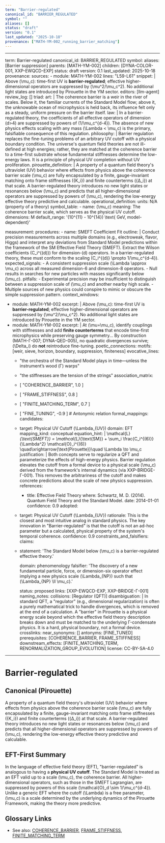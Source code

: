 ```yaml
---
term: "Barrier-regulated"
canonical_id: "BARRIER_REGULATED"
symbol: ""
aliases: []
status: "draft"
version: "0.1"
last_updated: "2025-10-18"
provenance: ["MATH-YM-002_running_barrier_matching"]
---
```


---
term: Barrier-regulated
canonical_id: BARRIER_REGULATED
symbol:
aliases: [Barrier suppression]
parents: [MATH-YM-002]
children: [DYNA-COLOR-001, XXP-EWQCD-EXP]
status: draft
version: 0.1
last_updated: 2025-10-18
provenance:
  sources:
    - module: MATH-YM-002
      lines: "L59-L61"
      snippet: |
        Above (\mu_c): time-first UV is **barrier-regulated**; effective higher-dimensional operators are suppressed by (\mu^2/\mu_c^2). No additional light states are introduced by Pirouette in the YM sector.
  editors: [llm-agent]
  review_log: []
triad:
  art: |
    The coherence barrier is a weir in the river of scales. Below it, the familiar currents of the Standard Model flow; above it, the unknowable ocean of microphysics is held back, its influence felt only as a steady, uniform pressure on the barrier itself.
  law: |
    In a barrier-regulated theory, the coefficients of all effective operators of dimension (d>4) are suppressed by powers of (1/\mu_c^{d-4}). The absence of new physics effects scaling with any mass (\Lambda < \mu_c) is the primary, falsifiable consequence of this regulation.
  philosophy: |
    Barrier regulation replaces the fine-tuning problems of an arbitrary UV cutoff with a physical boundary condition. The universe's quantum field theories are not ill-defined at high energies; rather, they are matched at the coherence barrier to a time-first substrate whose fundamental stiffnesses determine the low-energy laws. It is a principle of physical UV completion without UV proliferation.
pirouette_definition: |
  A property of a quantum field theory's ultraviolet (UV) behavior where effects from physics above the coherence barrier scale (\mu_c) are fully encapsulated by a finite, gauge-invariant matching onto frame stiffnesses ({K_i}) and finite counterterms ({Δ_i}) at that scale. A barrier-regulated theory introduces no new light states or resonances below (\mu_c) and predicts that all higher-dimensional operators are suppressed by powers of (\mu_c), rendering the low-energy effective theory predictive and calculable.
operational_definition:
  units: N/A (property of a theory)
  symbol_table:
    - name: (\mu_c)
      meaning: The coherence barrier scale, which serves as the physical UV cutoff.
      dimensions: M
      default_range: '(10^{11} - 10^{14}) \text{ GeV, model-dependent}'

  measurement:
    procedures:
      - name: SMEFT Coefficient Fit
        outline: |
          Conduct precision measurements across multiple domains (e.g., electroweak, flavor, Higgs) and interpret any deviations from Standard Model predictions within the framework of the SM Effective Field Theory (SMEFT). Extract the Wilson coefficients (C_i^{(d)}) for dimension-(d) operators. In a barrier-regulated theory, these must conform to the scaling (C_i^{(d)} \propto 1/\mu_c^{d-4}).
        expected_signals:
          - A consistent suppression scale (\Lambda \approx \mu_c) across all measured dimension-6 and dimension-8 operators.
          - Null results in searches for new particles with masses significantly below (\mu_c).
        pitfalls:
          - Experimental precision may be insufficient to distinguish between a suppression scale of (\mu_c) and another nearby high scale.
          - Multiple sources of new physics could conspire to mimic or obscure the simple suppression pattern.
context_windows:
  - module: MATH-YM-002
    excerpt: |
      Above (\mu_c): time-first UV is **barrier-regulated**; effective higher-dimensional operators are suppressed by (\mu^2/\mu_c^2). No additional light states are introduced by Pirouette in the YM sector.
  - module: MATH-YM-002
    excerpt: |
      At (\mu=\mu_c), identify couplings with stiffnesses and add **finite counterterms** that encode time-first microphysics while preserving gauge symmetry... By construction (MATH-Γ-007; DYNA-QED-005), no quadratic divergences survive; (\Delta_i) do **not** reintroduce fine-tuning.
poetic_connections:
  motifs: [weir, sieve, horizon, boundary, suppression, finiteness]
  evocative_lines:
    - "the orchestra of the Standard Model plays in time—unless the instrument’s wood (Γ) warps"
    - "the stiffnesses are the tension of the strings"
  association_matrix:
    - [ "COHERENCE_BARRIER", 1.0 ]
    - [ "FRAME_STIFFNESS", 0.8 ]
    - [ "FINITE_MATCHING_TERM", 0.7 ]
    - [ "FINE_TUNING", -0.9 ] # Antonymic relation
formal_mappings:
  candidates:
    - target: Physical UV Cutoff (\Lambda_{UV})
      domain: EFT
      mapping_kind: conceptual
      equation_hint: |
        \mathcal{L}_{\text{SMEFT}} = \mathcal{L}_{\text{SM}} + \sum_i \frac{C_i^{(6)}}{\Lambda^2} \mathcal{O}_i^{(6)} \quad\xrightarrow{\text{Pirouette}}\quad \Lambda \to \mu_c
      justification: |
        Both concepts serve to regularize a QFT and parameterize the effects of high-energy physics. Barrier regulation elevates the cutoff from a formal device to a physical scale (\mu_c) derived from the framework's internal dynamics (via XXP-BRIDGE-Γ-001). This removes the arbitrariness of the cutoff and makes concrete predictions about the scale of new physics suppression.
      references:
        - title: Effective Field Theory
          where: Schwartz, M. D. (2014). Quantum Field Theory and the Standard Model.
          date: 2014-01-01
      confidence: 0.9
  adopted:
    - target: Physical UV Cutoff (\Lambda_{UV})
      rationale: This is the closest and most intuitive analog in standard physics. The key innovation in "Barrier-regulated" is that the cutoff is not an ad-hoc parameter but a calculated, physical property of the system's temporal coherence.
      confidence: 0.9
constraints_and_falsifiers:
  claims:
    - statement: 'The Standard Model below (\mu_c) is a barrier-regulated effective theory.'

      domain: phenomenology
      falsifier: 'The discovery of a new fundamental particle, force, or dimension-six operator effect implying a new physics scale (\Lambda_{NP}) such that (\Lambda_{NP} \ll \mu_c).'

      status: proposed
      links: [XXP-EWQCD-EXP, XXP-BRIDGE-Γ-001]
naming_notes:
  collisions: [Regulator (QFT)]
  disambiguation: |
    In standard QFT, a "regulator" (e.g., dimensional regularization) is often a purely mathematical trick to handle divergences, which is removed at the end of a calculation. A "barrier" in Pirouette is a physical energy scale beyond which the effective field theory description breaks down and must be matched to the underlying Γ-condensate physics. It is a hard, physical boundary, not a formal device.
crosslinks:
  near_synonyms: []
  antonyms: [FINE_TUNED]
  prerequisites: [COHERENCE_BARRIER, FRAME_STIFFNESS]
  downstream_effects: [FINITE_MATCHING_TERM, RENORMALIZATION_GROUP_EVOLUTION]
license: CC-BY-SA-4.0
---

# Barrier-regulated

## Canonical (Pirouette)
A property of a quantum field theory's ultraviolet (UV) behavior where effects from physics above the coherence barrier scale (\mu_c) are fully encapsulated by a finite, gauge-invariant matching onto frame stiffnesses ({K_i}) and finite counterterms ({Δ_i}) at that scale. A barrier-regulated theory introduces no new light states or resonances below (\mu_c) and predicts that all higher-dimensional operators are suppressed by powers of (\mu_c), rendering the low-energy effective theory predictive and calculable.

## EFT-First Summary
In the language of effective field theory (EFT), "barrier-regulated" is analogous to having a **physical UV cutoff**. The Standard Model is treated as an EFT valid up to a scale (\mu_c), the coherence barrier. All higher-dimensional operators, such as those in the SMEFT Lagrangian, are suppressed by powers of this scale (\mathcal{O}_d \sim 1/\mu_c^{d-4}). Unlike a generic EFT where the cutoff (\Lambda) is a free parameter, (\mu_c) is a scale determined by the underlying dynamics of the Pirouette Framework, making the theory more predictive.

## Glossary Links
- See also: [COHERENCE_BARRIER](<#>), [FRAME_STIFFNESS](<#>), [FINITE_MATCHING_TERM](<#>)